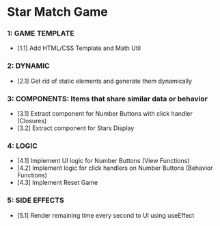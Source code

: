# Star Match Game

### 1: GAME TEMPLATE
- [1.1] Add HTML/CSS Template and Math Util

### 2: DYNAMIC
- [2.1] Get rid of static elements and generate them dynamically

### 3: COMPONENTS: Items that share similar data or behavior
- [3.1] Extract component for Number Buttons with click handler (Closures)
- [3.2] Extract component for Stars Display

### 4: LOGIC
- [4.1] Implement UI logic for Number Buttons (View Functions)
- [4.2] Implement logic for click handlers on Number Buttons (Behavior Functions)
- [4.3] Implement Reset Game

### 5: SIDE EFFECTS
- [5.1] Render remaining time every second to UI using useEffect